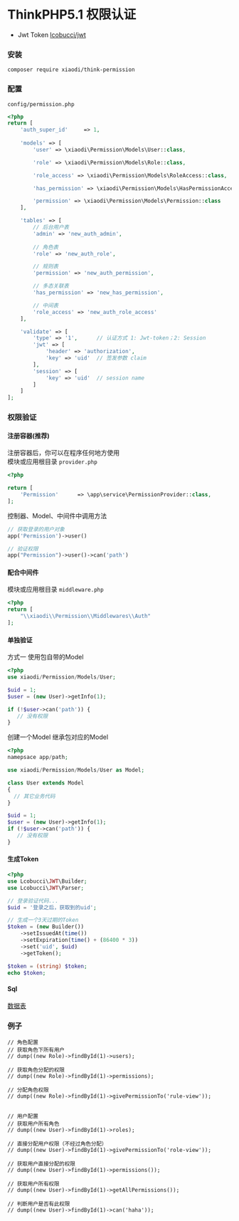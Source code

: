 # ThinkPHP5.1 权限认证
* Jwt Token  [lcobucci/jwt](https://github.com/lcobucci/jwt)
### 安装
```
composer require xiaodi/think-permission
```
### 配置
`config/permission.php`
```php
<?php
return [
    'auth_super_id'     => 1,
    
    'models' => [
        'user' => \xiaodi\Permission\Models\User::class,

        'role' => \xiaodi\Permission\Models\Role::class,

        'role_access' => \xiaodi\Permission\Models\RoleAccess::class,

        'has_permission' => \xiaodi\Permission\Models\HasPermissionAccess::class,

        'permission' => \xiaodi\Permission\Models\Permission::class
    ],

    'tables' => [
        // 后台用户表
        'admin' => 'new_auth_admin',
        
        // 角色表
        'role' => 'new_auth_role',

        // 规则表
        'permission' => 'new_auth_permission',

        // 多态关联表
        'has_permission' => 'new_has_permission',

        // 中间表
        'role_access' => 'new_auth_role_access'
    ],

    'validate' => [
        'type' => '1',      // 认证方式 1: Jwt-token；2: Session
        'jwt' => [
            'header' => 'authorization',
            'key' => 'uid'  // 签发参数 claim 
        ],
        'session' => [
            'key' => 'uid'  // session name
        ]
    ]
];
```
### 权限验证
#### 注册容器(推荐)
注册容器后，你可以在程序任何地方使用  
模块或应用根目录 `provider.php`
```php
<?php

return [
    'Permission'      => \app\service\PermissionProvider::class,
];

```

控制器、Model、中间件中调用方法
```php
// 获取登录的用户对象
app('Permission')->user()

// 验证权限
app("Permission")->user()->can('path')
```

#### 配合中间件
模块或应用根目录 `middleware.php`
```php
<?php
return [
    "\\xiaodi\\Permission\\Middlewares\\Auth"
];
```
#### 单独验证
方式一 使用包自带的Model
```php
<?php
use xiaodi/Permission/Models/User;

$uid = 1;
$user = (new User)->getInfo(1);

if (!$user->can('path')) {
   // 没有权限
} 
```

创建一个Model 继承包对应的Model
```php
<?php
namepsace app/path;

use xiaodi/Permission/Models/User as Model;

class User extends Model
{
  // 其它业务代码
}

$uid = 1;
$user = (new User)->getInfo(1);
if (!$user->can('path')) {
   // 没有权限
} 
```

#### 生成Token
```php
<?php
use Lcobucci\JWT\Builder;
use Lcobucci\JWT\Parser;

// 登录验证代码...
$uid = '登录之后，获取到的uid';

// 生成一个3天过期的Token
$token = (new Builder())
    ->setIssuedAt(time())
    ->setExpiration(time() + (86400 * 3))
    ->set('uid', $uid)
    ->getToken();

$token = (string) $token;
echo $token;
```

#### Sql
[数据表](https://github.com/xiaodit/think-admin/blob/master/sql/tables.sql)

### 例子

```
// 角色配置
// 获取角色下所有用户
// dump((new Role)->findById(1)->users);

// 获取角色分配的权限
// dump((new Role)->findById(1)->permissions);

// 分配角色权限
// dump((new Role)->findById(1)->givePermissionTo('rule-view'));


// 用户配置
// 获取用户所有角色
// dump((new User)->findById(1)->roles);

// 直接分配用户权限（不经过角色分配）
// dump((new User)->findById(1)->givePermissionTo('role-view'));

// 获取用户直接分配的权限
// dump((new User)->findById(1)->permissions());

// 获取用户所有权限
// dump((new User)->findById(1)->getAllPermissions());

// 判断用户是否有此权限
// dump((new User)->findById(1)->can('haha'));
```
